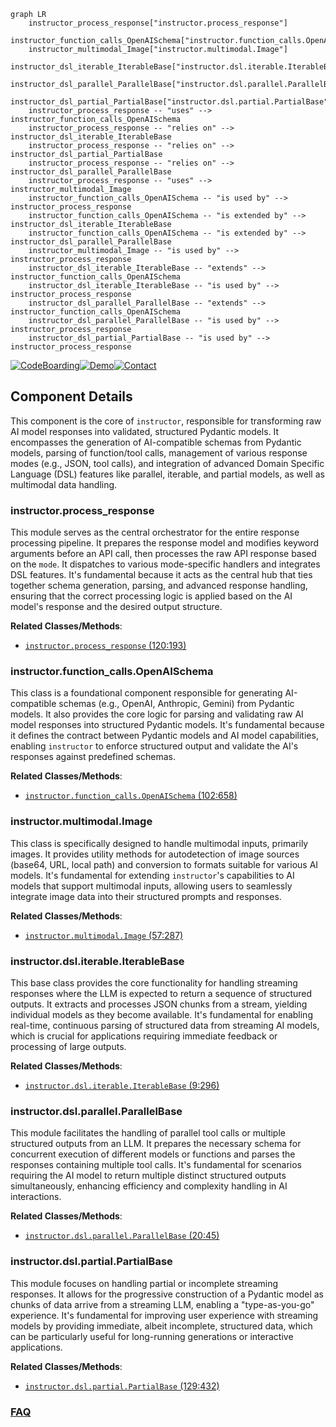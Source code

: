 ```mermaid
graph LR
    instructor_process_response["instructor.process_response"]
    instructor_function_calls_OpenAISchema["instructor.function_calls.OpenAISchema"]
    instructor_multimodal_Image["instructor.multimodal.Image"]
    instructor_dsl_iterable_IterableBase["instructor.dsl.iterable.IterableBase"]
    instructor_dsl_parallel_ParallelBase["instructor.dsl.parallel.ParallelBase"]
    instructor_dsl_partial_PartialBase["instructor.dsl.partial.PartialBase"]
    instructor_process_response -- "uses" --> instructor_function_calls_OpenAISchema
    instructor_process_response -- "relies on" --> instructor_dsl_iterable_IterableBase
    instructor_process_response -- "relies on" --> instructor_dsl_partial_PartialBase
    instructor_process_response -- "relies on" --> instructor_dsl_parallel_ParallelBase
    instructor_process_response -- "uses" --> instructor_multimodal_Image
    instructor_function_calls_OpenAISchema -- "is used by" --> instructor_process_response
    instructor_function_calls_OpenAISchema -- "is extended by" --> instructor_dsl_iterable_IterableBase
    instructor_function_calls_OpenAISchema -- "is extended by" --> instructor_dsl_parallel_ParallelBase
    instructor_multimodal_Image -- "is used by" --> instructor_process_response
    instructor_dsl_iterable_IterableBase -- "extends" --> instructor_function_calls_OpenAISchema
    instructor_dsl_iterable_IterableBase -- "is used by" --> instructor_process_response
    instructor_dsl_parallel_ParallelBase -- "extends" --> instructor_function_calls_OpenAISchema
    instructor_dsl_parallel_ParallelBase -- "is used by" --> instructor_process_response
    instructor_dsl_partial_PartialBase -- "is used by" --> instructor_process_response
```
[![CodeBoarding](https://img.shields.io/badge/Generated%20by-CodeBoarding-9cf?style=flat-square)](https://github.com/CodeBoarding/CodeBoarding)[![Demo](https://img.shields.io/badge/Try%20our-Demo-blue?style=flat-square)](https://www.codeboarding.org/demo)[![Contact](https://img.shields.io/badge/Contact%20us%20-%20contact@codeboarding.org-lightgrey?style=flat-square)](mailto:contact@codeboarding.org)

## Component Details

This component is the core of `instructor`, responsible for transforming raw AI model responses into validated, structured Pydantic models. It encompasses the generation of AI-compatible schemas from Pydantic models, parsing of function/tool calls, management of various response modes (e.g., JSON, tool calls), and integration of advanced Domain Specific Language (DSL) features like parallel, iterable, and partial models, as well as multimodal data handling.

### instructor.process_response
This module serves as the central orchestrator for the entire response processing pipeline. It prepares the response model and modifies keyword arguments before an API call, then processes the raw API response based on the `mode`. It dispatches to various mode-specific handlers and integrates DSL features. It's fundamental because it acts as the central hub that ties together schema generation, parsing, and advanced response handling, ensuring that the correct processing logic is applied based on the AI model's response and the desired output structure.


**Related Classes/Methods**:

- <a href="https://github.com/567-labs/instructor/blob/master/instructor/process_response.py#L120-L193" target="_blank" rel="noopener noreferrer">`instructor.process_response` (120:193)</a>


### instructor.function_calls.OpenAISchema
This class is a foundational component responsible for generating AI-compatible schemas (e.g., OpenAI, Anthropic, Gemini) from Pydantic models. It also provides the core logic for parsing and validating raw AI model responses into structured Pydantic models. It's fundamental because it defines the contract between Pydantic models and AI model capabilities, enabling `instructor` to enforce structured output and validate the AI's responses against predefined schemas.


**Related Classes/Methods**:

- <a href="https://github.com/567-labs/instructor/blob/master/instructor/function_calls.py#L102-L658" target="_blank" rel="noopener noreferrer">`instructor.function_calls.OpenAISchema` (102:658)</a>


### instructor.multimodal.Image
This class is specifically designed to handle multimodal inputs, primarily images. It provides utility methods for autodetection of image sources (base64, URL, local path) and conversion to formats suitable for various AI models. It's fundamental for extending `instructor`'s capabilities to AI models that support multimodal inputs, allowing users to seamlessly integrate image data into their structured prompts and responses.


**Related Classes/Methods**:

- <a href="https://github.com/567-labs/instructor/blob/master/instructor/multimodal.py#L57-L287" target="_blank" rel="noopener noreferrer">`instructor.multimodal.Image` (57:287)</a>


### instructor.dsl.iterable.IterableBase
This base class provides the core functionality for handling streaming responses where the LLM is expected to return a sequence of structured outputs. It extracts and processes JSON chunks from a stream, yielding individual models as they become available. It's fundamental for enabling real-time, continuous parsing of structured data from streaming AI models, which is crucial for applications requiring immediate feedback or processing of large outputs.


**Related Classes/Methods**:

- <a href="https://github.com/567-labs/instructor/blob/master/instructor/dsl/iterable.py#L9-L296" target="_blank" rel="noopener noreferrer">`instructor.dsl.iterable.IterableBase` (9:296)</a>


### instructor.dsl.parallel.ParallelBase
This module facilitates the handling of parallel tool calls or multiple structured outputs from an LLM. It prepares the necessary schema for concurrent execution of different models or functions and parses the responses containing multiple tool calls. It's fundamental for scenarios requiring the AI model to return multiple distinct structured outputs simultaneously, enhancing efficiency and complexity handling in AI interactions.


**Related Classes/Methods**:

- <a href="https://github.com/567-labs/instructor/blob/master/instructor/dsl/parallel.py#L20-L45" target="_blank" rel="noopener noreferrer">`instructor.dsl.parallel.ParallelBase` (20:45)</a>


### instructor.dsl.partial.PartialBase
This module focuses on handling partial or incomplete streaming responses. It allows for the progressive construction of a Pydantic model as chunks of data arrive from a streaming LLM, enabling a "type-as-you-go" experience. It's fundamental for improving user experience with streaming models by providing immediate, albeit incomplete, structured data, which can be particularly useful for long-running generations or interactive applications.


**Related Classes/Methods**:

- <a href="https://github.com/567-labs/instructor/blob/master/instructor/dsl/partial.py#L129-L432" target="_blank" rel="noopener noreferrer">`instructor.dsl.partial.PartialBase` (129:432)</a>




### [FAQ](https://github.com/CodeBoarding/GeneratedOnBoardings/tree/main?tab=readme-ov-file#faq)